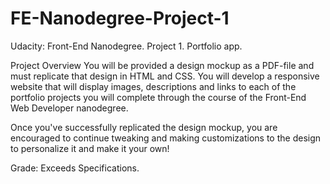 # FE-Nanodegree-Project-1
Udacity: Front-End Nanodegree. Project 1. Portfolio app.

Project Overview
You will be provided a design mockup as a PDF-file and must replicate that design in HTML and CSS. 
You will develop a responsive website that will display images, descriptions and links to each of the portfolio projects you will complete through the course of the Front-End Web Developer nanodegree.

Once you've successfully replicated the design mockup, you are encouraged to continue tweaking and making customizations to the design to personalize it and make it your own!

Grade: Exceeds Specifications.
